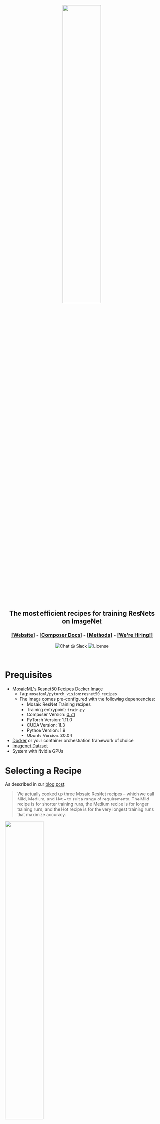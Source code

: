 <br />
<p align="center">
   <img src="https://assets.website-files.com/61fd4eb76a8d78bc0676b47d/62a185326fcd73061ab9aaf9_Hero%20Image%20Final.svg" width="50%" height="50%"/>
</p>

<h2><p align="center">The most efficient recipes for training ResNets on ImageNet</p></h2>

<h3><p align='center'>
<a href="https://www.mosaicml.com">[Website]</a>
- <a href="https://docs.mosaicml.com/">[Composer Docs]</a>
- <a href="https://docs.mosaicml.com/en/stable/method_cards/methods_overview.html">[Methods]</a>
- <a href="https://www.mosaicml.com/team">[We're Hiring!]</a>
</p></h3>

<p align="center">
    <a href="https://join.slack.com/t/mosaicml-community/shared_invite/zt-w0tiddn9-WGTlRpfjcO9J5jyrMub1dg">
        <img alt="Chat @ Slack" src="https://img.shields.io/badge/slack-chat-2eb67d.svg?logo=slack">
    </a>
    <a href="https://github.com/mosaicml/benchmarks/blob/main/LICENSE">
        <img alt="License" src="https://img.shields.io/badge/License-Apache%202.0-green.svg?logo=slack">
    </a>
</p>
<br />

# Prequisites

* [MosaicML's Resnet50 Recipes Docker Image](https://hub.docker.com/r/mosaicml/pytorch_vision/tags)
   * Tag: `mosaicml/pytorch_vision:resnet50_recipes`
   * The image comes pre-configured with the following dependencies:
      * Mosaic ResNet Training recipes
      * Training entrypoint: `train.py`
      * Composer Version: [0.7.1](https://github.com/mosaicml/composer/tree/v0.7.1)
      * PyTorch Version: 1.11.0
      * CUDA Version: 11.3
      * Python Version: 1.9
      * Ubuntu Version: 20.04
* [Docker](https://www.docker.com/) or your container orchestration framework of choice
* [Imagenet Dataset](http://www.image-net.org/)
* System with Nvidia GPUs
    
# Selecting a Recipe

As described in our [blog post](https://www.mosaicml.com/blog/mosaic-resnet):
> We actually cooked up three Mosaic ResNet recipes – which we call Mild, Medium, and Hot – to suit a range of requirements. 
> The Mild recipe is for shorter training runs, the Medium recipe is for longer training runs, and the Hot recipe is for the very 
> longest training runs that maximize accuracy. 

<img src="https://assets.website-files.com/61fd4eb76a8d78bc0676b47d/62a188a808b39301a7c3550f_Recipe%20Final.svg" width="50%" height="50%"/>

To reproduce a specific run, two pieces of information are required:

1. `recipe_yaml_path`: Path to the configuration file specifying the model and training parameters unique to each recipe.

1. `scale_schedule_ratio`: Factor which scales the duration of a particular run.

**Note:** The `scale_schedule_ratio` is a scaling factor for `max_duration`, each recipe sets a default `max_duration = 90ep`(epochs).  Thus a run with `scale_schedule_ratio = 0.3` will run for `90 * 0.3 = 27` epochs.

First, choose a recipe you would like to work with: [`Mild`, `Medium`, `Hot`].  This will determine which configuration file, `recipe_yaml_path`, you will need to specify. 

Next, determine the proper `scale_schedule_ratio` to specify to reproduce the desired run by using MosaicML's [Explorer](https://explorer.mosaicml.com).  Explorer enables users to identify the most cost effective way to run training workloads across clouds and on different types of hardware backends for a variety of models and datasets.  For this tutorial, we will focus on the [Mosaic ResNet run data](https://explorer.mosaicml.com/imagenet?sortBy=costSameQuality&model=resnet50&cloud=all&hardware=all&algorithms=all&baseline=r50_optimized_p4d&recipe=mosaicml_hot&recipe=mosaicml_medium&recipe=mosaicml_mild).

The table below provides the `recipe_yaml_path` for the selected recipe and a link to the corresponding Explorer page which can be used to select a specific run and obtain the corresponding value for `scale_schedule_ratio`:

   | Recipe | `recipe_yaml_path` | Explorer link |
   | --- | --- | --- |
   | Mild | `recipes/resnet50_mild.yaml` | [Mosaic Resnet Mild](https://explorer.mosaicml.com/imagenet?sortBy=timeSameQuality&model=resnet50&cloud=all&hardware=all&algorithms=all&baseline=r50_optimized_mosaicml&recipe=mosaicml_mild) |
   | Medium | `recipes/renset50_medium.yaml` | [Mosaic Resnet Medium](https://explorer.mosaicml.com/imagenet?sortBy=timeSameQuality&model=resnet50&cloud=all&hardware=all&algorithms=all&baseline=r50_optimized_mosaicml&recipe=mosaicml_medium) |
   | Hot | `recipes/resnet50_hot.yaml` | [Mosaic Resnet Hot](https://explorer.mosaicml.com/imagenet?sortBy=timeSameQuality&model=resnet50&cloud=all&hardware=all&algorithms=all&baseline=r50_optimized_mosaicml&recipe=mosaicml_hot) |

You can also compare all three recipes [here](https://explorer.mosaicml.com/imagenet?compare=recipe&sortBy=timeSameQuality&model=resnet50&cloud=mosaicml&hardware=all&algorithms=all&baseline=r50_optimized_mosaicml&recipe=mosaicml_hot&recipe=mosaicml_medium&recipe=mosaicml_mild&recipe=mosaicml_baseline).

In this tutorial we will using the `Mild` recipe and reproduce [this run](https://explorer.mosaicml.com/imagenet?sortBy=costSameQuality&selected=fks-short-timing-r6z2-seed-17-ssr0.32&model=resnet50&cloud=all&hardware=all&algorithms=all&baseline=r50_optimized_p4d&recipe=mosaicml_mild) which results in a Top-1 accuracy of 76.19%.  Thus, we see from the table above that the `recipe_yaml_path = recipes/resnet50_mild.yaml` and from Explorer that `scale_schedule_ratio = 0.32` for the desired run.

# Running a Recipe

Now that we've selected a recipe and determined the `recipe_yaml_path` and `scale_schedule_ratio` to specify, let's kick off a training run.

1. Launch a Docker container using the `mosaicml/pytorch_vision:resnet50_recipes` image on your training system.
   
   ```
   docker pull mosaicml/pytorch_vision:resnet50_recipes
   docker run -it mosaicml/pytorch_vision:resnet50_recipes
   ``` 
   **Note:** The `mosaicml/resnet50_recipes` Docker image can also be used with your container orchestration framework of choice.

1. Download the ImageNet dataset from http://www.image-net.org/.

1. Create the dataset folder and extract training and validation images to the appropriate subfolders.
   The [following script](https://github.com/pytorch/examples/blob/main/imagenet/extract_ILSVRC.sh) can be used to faciliate this process.
   Be sure to note the directory path of where you extracted the dataset.

   **Note:** This tutorial assumes that the dataset is installed to the `/tmp/ImageNet` path.

1. The `Mild` and `Medium` recipes require converting the ImageNet dataset to FFCV format.  *This conversion step is only required to be performed once, once converted files can be stashed away for reuse with subsequent runs.*  The `Hot` recipe uses the original ImageNet data.

   1. Download the helper conversion script:
   
      ```
      wget -P /tmp https://raw.githubusercontent.com/mosaicml/composer/v0.7.1/scripts/ffcv/create_ffcv_datasets.py
      ```

   1. Convert the training and validation datasets.

      ```
      python /tmp/create_ffcv_datasets.py --dataset imagenet --split train --datadir /tmp/ImageNet/
      python /tmp/create_ffcv_datasets.py --dataset imagenet --split val --datadir /tmp/ImageNet/
      ```

      **Note:** The helper script output the FFCV formatted dataset files to `/tmp/imagenet_train.ffcv` and `/tmp/imagenet_val.ffcv` 
      for the training and validation data, respectively.

1. Launch the training run.

   ```
   composer -n {num_gpus} train.py -f {recipe_yaml_path} --scale_schedule_ratio {scale_schedule_ratio}
   ```

   Replace `num_gpus`, `recipe_yaml_path` and `scale_schedule_ratio` with the total number of GPU's, the recipe configuration, and the scale schedule ratio we determined in the previous section for the desired run, respectively.

   **Note:** The `Mild` and `Medium` recipes assume the training and validation data is stored at the `/tmp/imagenet_train.ffcv` and `/tmp/imagenet_val.ffcv` paths while the `Hot` recipe assumes the original ImageNet dataset is stored at the `/tmp/ImageNet` path.  The default dataset paths can be overridden, please run `composer -n {num_gpus} train.py -f {recipe_yaml_path} --help` for more detailed recipe specific configuration information.
   
   Example:
   
   ```
   composer -n 8 train.py -f recipes/resnet50_mild.yaml --scale_schedule_ratio 0.32
   ```

   The example above will train on 8 GPU's using the `Mild` recipe with a scale schedule ratio of 0.32.  You can compare your run's final Top-1 accuracy and time to train to [our result](https://explorer.mosaicml.com/imagenet?sortBy=costSameQuality&selected=fks-short-timing-r6z2-seed-17-ssr0.32&model=resnet50&cloud=all&hardware=all&algorithms=all&baseline=r50_optimized_p4d&recipe=mosaicml_mild). 
